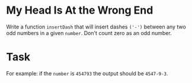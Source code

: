 # My Head Is At the Wrong End
Write a function `insertDash` that will insert dashes `('-')` between any two odd numbers in a given `number`. Don't count zero as an odd number.

# Task
For example: if the `number` is `454793` the output should be `4547-9-3`.